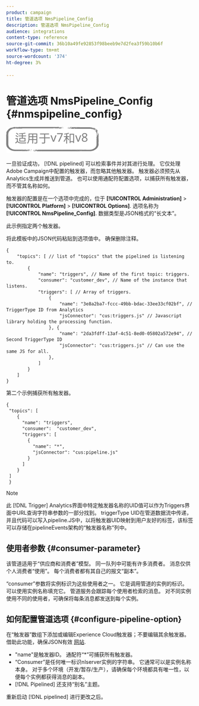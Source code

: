 ```yaml
---
product: campaign
title: 管道选项 NmsPipeline_Config
description: 管道选项 NmsPipeline_Config
audience: integrations
content-type: reference
source-git-commit: 36b10a49fe92853f98beeb9e7d2fea3f59b10b6f
workflow-type: tm+mt
source-wordcount: '374'
ht-degree: 3%

---
```



# 管道选项 NmsPipeline_Config {#nmspipeline_config}

![](../../assets/common.svg)

一旦验证成功， [!DNL pipelined] 可以检索事件并对其进行处理。 它仅处理Adobe Campaign中配置的触发器，而忽略其他触发器。 触发器必须预先从Analytics生成并推送到管道。
也可以使用通配符配置选项，以捕获所有触发器，而不管其名称如何。

触发器的配置是在一个选项中完成的，位于 **[!UICONTROL Administration]** > **[!UICONTROL Platform]** > **[!UICONTROL Options]**. 选项名称为 **[!UICONTROL NmsPipeline_Config]**. 数据类型是JSON格式的“长文本”。

此示例指定两个触发器。

将此模板中的JSON代码粘贴到选项值中。 确保删除注释。

```
{
    "topics": [ // list of "topics" that the pipelined is listening to.
        {
            "name": "triggers", // Name of the first topic: triggers.
            "consumer": "customer_dev", // Name of the instance that listens. 
            "triggers": [ // Array of triggers. 
                {
                    "name": "3e8a2ba7-fccc-49bb-bdac-33ee33cf02bf", // TriggerType ID from Analytics 
                    "jsConnector": "cus:triggers.js" // Javascript library holding the processing function.
                }, {
                    "name": "2da3fdff-13af-4c51-8ed0-05802a572e94", // Second TriggerType ID 
                    "jsConnector": "cus:triggers.js" // Can use the same JS for all.
                },
            ]
        }
    ]
}
```

第二个示例捕获所有触发器。

```
{
 "topics": [
    {
      "name": "triggers",
      "consumer":  "customer_dev",
      "triggers": [
        {
          "name": "*",
          "jsConnector": "cus:pipeline.js"
        }
      ]
    }
 ]
 }
```

>[!NOTE]
>
>此 [!DNL Trigger] Analytics界面中特定触发器名称的UID值可以作为Triggers界面中URL查询字符串参数的一部分找到。 triggerType UID在管道数据流中传递，并且代码可以写入pipeline.JS中，以将触发器UID映射到用户友好的标签，该标签可以存储在pipelineEvents架构的“触发器名称”列中。

## 使用者参数 {#consumer-parameter}

该管道适用于“供应商和消费者”模型。 同一队列中可能有许多消费者。 消息仅供个人消费者“使用”。 每个消费者都有其自己的报文“副本”。

“consumer”参数将实例标识为这些使用者之一。 它是调用管道的实例的标识。 可以使用实例名称填充它。 管道服务会跟踪每个使用者检索的消息。 对不同实例使用不同的使用者，可确保将每条消息都发送到每个实例。

## 如何配置管道选项 {#configure-pipeline-option}

在“触发器”数组下添加或编辑Experience Cloud触发器；不要编辑其余触发器。
借助此功能，确保JSON有效 [网站](https://jsonlint.com/).

* &quot;name&quot;是触发器ID。 通配符“*”可捕获所有触发器。
* “Consumer”是任何唯一标识nlserver实例的字符串。 它通常可以是实例名称本身。 对于多个环境（开发/暂存/生产），请确保每个环境都具有唯一性，以便每个实例都获得消息的副本。
* [!DNL Pipelined] 还支持“别名”主题。

重新启动 [!DNL pipelined] 进行更改之后。
